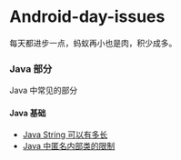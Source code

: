 # Android-day-issues
每天都进步一点，蚂蚁再小也是肉，积少成多。



### Java 部分

Java 中常见的部分

#### Java 基础

- [Java String 可以有多长](https://github.com/LvKang-insist/Android-day-issues/issues/1)
- [Java 中匿名内部类的限制](https://github.com/LvKang-insist/Android-day-issues/issues/2)
